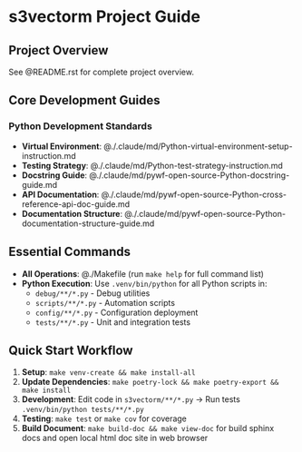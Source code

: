 # s3vectorm Project Guide

## Project Overview

See @README.rst for complete project overview.

## Core Development Guides

### Python Development Standards

- **Virtual Environment**: @./.claude/md/Python-virtual-environment-setup-instruction.md
- **Testing Strategy**: @./.claude/md/Python-test-strategy-instruction.md
- **Docstring Guide**: @./.claude/md/pywf-open-source-Python-docstring-guide.md
- **API Documentation**: @./.claude/md/pywf-open-source-Python-cross-reference-api-doc-guide.md
- **Documentation Structure**: @./.claude/md/pywf-open-source-Python-documentation-structure-guide.md

## Essential Commands

- **All Operations**: @./Makefile (run `make help` for full command list)
- **Python Execution**: Use `.venv/bin/python` for all Python scripts in:
  - `debug/**/*.py` - Debug utilities
  - `scripts/**/*.py` - Automation scripts
  - `config/**/*.py` - Configuration deployment
  - `tests/**/*.py` - Unit and integration tests

## Quick Start Workflow

1. **Setup**: `make venv-create && make install-all`
2. **Update Dependencies**: ``make poetry-lock && make poetry-export && make install``
3. **Development**: Edit code in ``s3vectorm/**/*.py`` → Run tests ``.venv/bin/python tests/**/*.py``
4. **Testing**: `make test` or `make cov` for coverage
5. **Build Document**: `make build-doc && make view-doc` for build sphinx docs and open local html doc site in web browser
